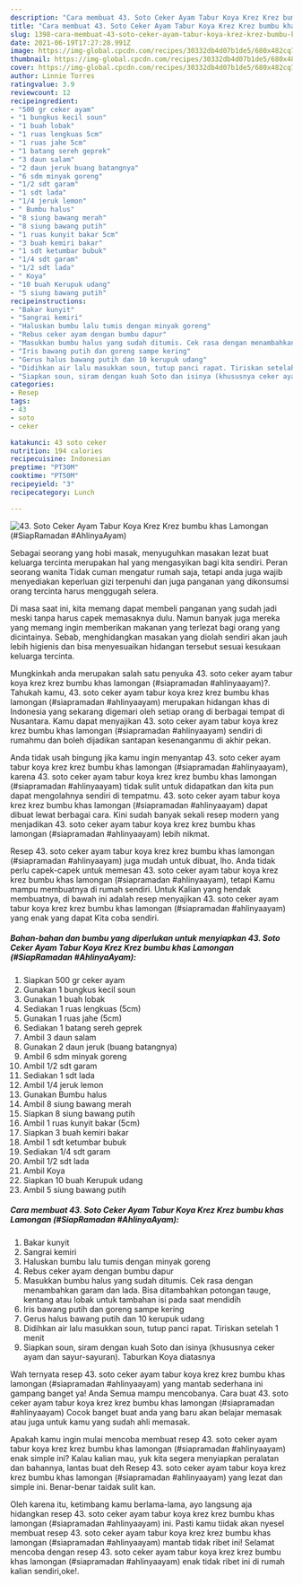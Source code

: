 ```yaml
---
description: "Cara membuat 43. Soto Ceker Ayam Tabur Koya Krez Krez bumbu khas Lamongan (#SiapRamadan #AhlinyaAyam) yang enak Untuk Jualan"
title: "Cara membuat 43. Soto Ceker Ayam Tabur Koya Krez Krez bumbu khas Lamongan (#SiapRamadan #AhlinyaAyam) yang enak Untuk Jualan"
slug: 1398-cara-membuat-43-soto-ceker-ayam-tabur-koya-krez-krez-bumbu-khas-lamongan-siapramadan-ahlinyaayam-yang-enak-untuk-jualan
date: 2021-06-19T17:27:28.991Z
image: https://img-global.cpcdn.com/recipes/30332db4d07b1de5/680x482cq70/43-soto-ceker-ayam-tabur-koya-krez-krez-bumbu-khas-lamongan-siapramadan-ahlinyaayam-foto-resep-utama.jpg
thumbnail: https://img-global.cpcdn.com/recipes/30332db4d07b1de5/680x482cq70/43-soto-ceker-ayam-tabur-koya-krez-krez-bumbu-khas-lamongan-siapramadan-ahlinyaayam-foto-resep-utama.jpg
cover: https://img-global.cpcdn.com/recipes/30332db4d07b1de5/680x482cq70/43-soto-ceker-ayam-tabur-koya-krez-krez-bumbu-khas-lamongan-siapramadan-ahlinyaayam-foto-resep-utama.jpg
author: Linnie Torres
ratingvalue: 3.9
reviewcount: 12
recipeingredient:
- "500 gr ceker ayam"
- "1 bungkus kecil soun"
- "1 buah lobak"
- "1 ruas lengkuas 5cm"
- "1 ruas jahe 5cm"
- "1 batang sereh geprek"
- "3 daun salam"
- "2 daun jeruk buang batangnya"
- "6 sdm minyak goreng"
- "1/2 sdt garam"
- "1 sdt lada"
- "1/4 jeruk lemon"
- " Bumbu halus"
- "8 siung bawang merah"
- "8 siung bawang putih"
- "1 ruas kunyit bakar 5cm"
- "3 buah kemiri bakar"
- "1 sdt ketumbar bubuk"
- "1/4 sdt garam"
- "1/2 sdt lada"
- " Koya"
- "10 buah Kerupuk udang"
- "5 siung bawang putih"
recipeinstructions:
- "Bakar kunyit"
- "Sangrai kemiri"
- "Haluskan bumbu lalu tumis dengan minyak goreng"
- "Rebus ceker ayam dengan bumbu dapur"
- "Masukkan bumbu halus yang sudah ditumis. Cek rasa dengan menambahkan garam dan lada. Bisa ditambahkan potongan tauge, kentang atau lobak untuk tambahan isi pada saat mendidih"
- "Iris bawang putih dan goreng sampe kering"
- "Gerus halus bawang putih dan 10 kerupuk udang"
- "Didihkan air lalu masukkan soun, tutup panci rapat. Tiriskan setelah 1 menit"
- "Siapkan soun, siram dengan kuah Soto dan isinya (khususnya ceker ayam dan sayur-sayuran). Taburkan Koya diatasnya"
categories:
- Resep
tags:
- 43
- soto
- ceker

katakunci: 43 soto ceker 
nutrition: 194 calories
recipecuisine: Indonesian
preptime: "PT30M"
cooktime: "PT50M"
recipeyield: "3"
recipecategory: Lunch

---
```



![43. Soto Ceker Ayam Tabur Koya Krez Krez bumbu khas Lamongan (#SiapRamadan #AhlinyaAyam)](https://img-global.cpcdn.com/recipes/30332db4d07b1de5/680x482cq70/43-soto-ceker-ayam-tabur-koya-krez-krez-bumbu-khas-lamongan-siapramadan-ahlinyaayam-foto-resep-utama.jpg)

Sebagai seorang yang hobi masak, menyuguhkan masakan lezat buat keluarga tercinta merupakan hal yang mengasyikan bagi kita sendiri. Peran seorang  wanita Tidak cuman mengatur rumah saja, tetapi anda juga wajib menyediakan keperluan gizi terpenuhi dan juga panganan yang dikonsumsi orang tercinta harus menggugah selera.

Di masa  saat ini, kita memang dapat membeli panganan yang sudah jadi meski tanpa harus capek memasaknya dulu. Namun banyak juga mereka yang memang ingin memberikan makanan yang terlezat bagi orang yang dicintainya. Sebab, menghidangkan masakan yang diolah sendiri akan jauh lebih higienis dan bisa menyesuaikan hidangan tersebut sesuai kesukaan keluarga tercinta. 



Mungkinkah anda merupakan salah satu penyuka 43. soto ceker ayam tabur koya krez krez bumbu khas lamongan (#siapramadan #ahlinyaayam)?. Tahukah kamu, 43. soto ceker ayam tabur koya krez krez bumbu khas lamongan (#siapramadan #ahlinyaayam) merupakan hidangan khas di Indonesia yang sekarang digemari oleh setiap orang di berbagai tempat di Nusantara. Kamu dapat menyajikan 43. soto ceker ayam tabur koya krez krez bumbu khas lamongan (#siapramadan #ahlinyaayam) sendiri di rumahmu dan boleh dijadikan santapan kesenanganmu di akhir pekan.

Anda tidak usah bingung jika kamu ingin menyantap 43. soto ceker ayam tabur koya krez krez bumbu khas lamongan (#siapramadan #ahlinyaayam), karena 43. soto ceker ayam tabur koya krez krez bumbu khas lamongan (#siapramadan #ahlinyaayam) tidak sulit untuk didapatkan dan kita pun dapat mengolahnya sendiri di tempatmu. 43. soto ceker ayam tabur koya krez krez bumbu khas lamongan (#siapramadan #ahlinyaayam) dapat dibuat lewat berbagai cara. Kini sudah banyak sekali resep modern yang menjadikan 43. soto ceker ayam tabur koya krez krez bumbu khas lamongan (#siapramadan #ahlinyaayam) lebih nikmat.

Resep 43. soto ceker ayam tabur koya krez krez bumbu khas lamongan (#siapramadan #ahlinyaayam) juga mudah untuk dibuat, lho. Anda tidak perlu capek-capek untuk memesan 43. soto ceker ayam tabur koya krez krez bumbu khas lamongan (#siapramadan #ahlinyaayam), tetapi Kamu mampu membuatnya di rumah sendiri. Untuk Kalian yang hendak membuatnya, di bawah ini adalah resep menyajikan 43. soto ceker ayam tabur koya krez krez bumbu khas lamongan (#siapramadan #ahlinyaayam) yang enak yang dapat Kita coba sendiri.

<!--inarticleads1-->

##### Bahan-bahan dan bumbu yang diperlukan untuk menyiapkan 43. Soto Ceker Ayam Tabur Koya Krez Krez bumbu khas Lamongan (#SiapRamadan #AhlinyaAyam):

1. Siapkan 500 gr ceker ayam
1. Gunakan 1 bungkus kecil soun
1. Gunakan 1 buah lobak
1. Sediakan 1 ruas lengkuas (5cm)
1. Gunakan 1 ruas jahe (5cm)
1. Sediakan 1 batang sereh geprek
1. Ambil 3 daun salam
1. Gunakan 2 daun jeruk (buang batangnya)
1. Ambil 6 sdm minyak goreng
1. Ambil 1/2 sdt garam
1. Sediakan 1 sdt lada
1. Ambil 1/4 jeruk lemon
1. Gunakan  Bumbu halus
1. Ambil 8 siung bawang merah
1. Siapkan 8 siung bawang putih
1. Ambil 1 ruas kunyit bakar (5cm)
1. Siapkan 3 buah kemiri bakar
1. Ambil 1 sdt ketumbar bubuk
1. Sediakan 1/4 sdt garam
1. Ambil 1/2 sdt lada
1. Ambil  Koya
1. Siapkan 10 buah Kerupuk udang
1. Ambil 5 siung bawang putih




<!--inarticleads2-->

##### Cara membuat 43. Soto Ceker Ayam Tabur Koya Krez Krez bumbu khas Lamongan (#SiapRamadan #AhlinyaAyam):

1. Bakar kunyit
1. Sangrai kemiri
1. Haluskan bumbu lalu tumis dengan minyak goreng
1. Rebus ceker ayam dengan bumbu dapur
1. Masukkan bumbu halus yang sudah ditumis. Cek rasa dengan menambahkan garam dan lada. Bisa ditambahkan potongan tauge, kentang atau lobak untuk tambahan isi pada saat mendidih
1. Iris bawang putih dan goreng sampe kering
1. Gerus halus bawang putih dan 10 kerupuk udang
1. Didihkan air lalu masukkan soun, tutup panci rapat. Tiriskan setelah 1 menit
1. Siapkan soun, siram dengan kuah Soto dan isinya (khususnya ceker ayam dan sayur-sayuran). Taburkan Koya diatasnya




Wah ternyata resep 43. soto ceker ayam tabur koya krez krez bumbu khas lamongan (#siapramadan #ahlinyaayam) yang mantab sederhana ini gampang banget ya! Anda Semua mampu mencobanya. Cara buat 43. soto ceker ayam tabur koya krez krez bumbu khas lamongan (#siapramadan #ahlinyaayam) Cocok banget buat anda yang baru akan belajar memasak atau juga untuk kamu yang sudah ahli memasak.

Apakah kamu ingin mulai mencoba membuat resep 43. soto ceker ayam tabur koya krez krez bumbu khas lamongan (#siapramadan #ahlinyaayam) enak simple ini? Kalau kalian mau, yuk kita segera menyiapkan peralatan dan bahannya, lantas buat deh Resep 43. soto ceker ayam tabur koya krez krez bumbu khas lamongan (#siapramadan #ahlinyaayam) yang lezat dan simple ini. Benar-benar taidak sulit kan. 

Oleh karena itu, ketimbang kamu berlama-lama, ayo langsung aja hidangkan resep 43. soto ceker ayam tabur koya krez krez bumbu khas lamongan (#siapramadan #ahlinyaayam) ini. Pasti kamu tiidak akan nyesel membuat resep 43. soto ceker ayam tabur koya krez krez bumbu khas lamongan (#siapramadan #ahlinyaayam) mantab tidak ribet ini! Selamat mencoba dengan resep 43. soto ceker ayam tabur koya krez krez bumbu khas lamongan (#siapramadan #ahlinyaayam) enak tidak ribet ini di rumah kalian sendiri,oke!.

